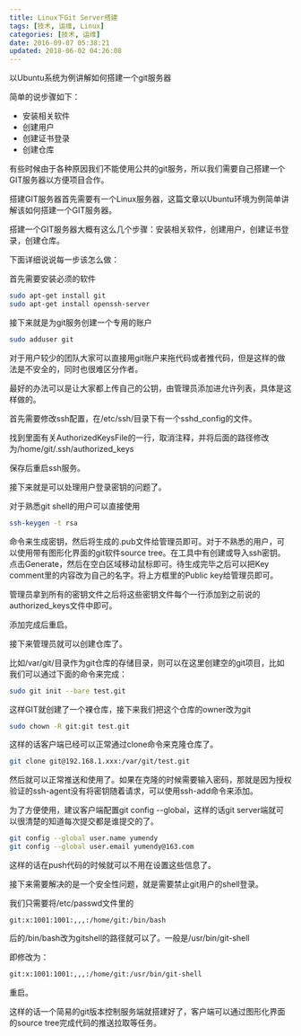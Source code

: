 ```yaml
---
title: Linux下Git Server搭建
tags: [技术, 运维, Linux]
categories: [技术, 运维]
date: 2016-09-07 05:38:21
updated: 2018-06-02 04:26:08
---
```


以Ubuntu系统为例讲解如何搭建一个git服务器

简单的说步骤如下：

* 安装相关软件
* 创建用户
* 创建证书登录
* 创建仓库

<!-- more -->

有些时候由于各种原因我们不能使用公共的git服务，所以我们需要自己搭建一个GIT服务器以方便项目合作。

搭建GIT服务器首先需要有一个Linux服务器，这篇文章以Ubuntu环境为例简单讲解该如何搭建一个GIT服务器。

搭建一个GIT服务器大概有这么几个步骤：安装相关软件，创建用户，创建证书登录，创建仓库。

下面详细说说每一步该怎么做：

首先需要安装必须的软件

```bash
sudo apt-get install git
sudo apt-get install openssh-server
```

接下来就是为git服务创建一个专用的账户

```bash
sudo adduser git
```

对于用户较少的团队大家可以直接用git账户来拖代码或者推代码，但是这样的做法是不安全的，同时也很难区分作者。

最好的办法可以是让大家都上传自己的公钥，由管理员添加进允许列表，具体是这样做的。

首先需要修改ssh配置，在/etc/ssh/目录下有一个sshd_config的文件。

找到里面有关AuthorizedKeysFile的一行，取消注释，并将后面的路径修改为/home/git/.ssh/authorized_keys

保存后重启ssh服务。

接下来就是可以处理用户登录密钥的问题了。

对于熟悉git shell的用户可以直接使用

```bash
ssh-keygen -t rsa
```

命令来生成密钥，然后将生成的.pub文件给管理员即可。对于不熟悉的用户，可以使用带有图形化界面的git软件source tree。在工具中有创建或导入ssh密钥。点击Generate，然后在空白区域移动鼠标即可。待生成完毕之后可以把Key comment里的内容改为自己的名字。将上方框里的Public key给管理员即可。

管理员拿到所有的密钥文件之后将这些密钥文件每个一行添加到之前说的authorized_keys文件中即可。

添加完成后重启。

接下来管理员就可以创建仓库了。

比如/var/git/目录作为git仓库的存储目录，则可以在这里创建空的git项目，比如我们可以通过下面的命令来完成：

```bash
sudo git init --bare test.git
```

这样GIT就创建了一个裸仓库，接下来我们把这个仓库的owner改为git

```bash
sudo chown -R git:git test.git
```

这样的话客户端已经可以正常通过clone命令来克隆仓库了。

```bash
git clone git@192.168.1.xxx:/var/git/test.git
```

然后就可以正常推送和使用了。如果在克隆的时候需要输入密码，那就是因为授权验证的ssh-agent没有将密钥随着请求，可以使用ssh-add命令来添加。

为了方便使用，建议客户端配置git config --global，这样的话git server端就可以很清楚的知道每次提交都是谁提交的了。

```bash
git config --global user.name yumendy
git config --global user.email yumendy@163.com
```

这样的话在push代码的时候就可以不用在设置这些信息了。

接下来需要解决的是一个安全性问题，就是需要禁止git用户的shell登录。

我们只需要将/etc/passwd文件里的

```
git:x:1001:1001:,,,:/home/git:/bin/bash
```

后的/bin/bash改为gitshell的路径就可以了。一般是/usr/bin/git-shell

即修改为：

```html
git:x:1001:1001:,,,:/home/git:/usr/bin/git-shell
```

重启。

这样的话一个简易的git版本控制服务端就搭建好了，客户端可以通过图形化界面的source tree完成代码的推送拉取等任务。
